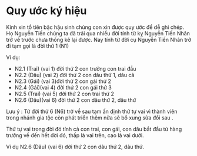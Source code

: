 # Quy ước ký hiệu

Kính xin tổ tiên bậc hậu sinh chúng con xin được quy ước để dễ ghi chép. Họ Nguyễn Tiến chúng ta đã trải qua nhiều đời tính từ kỵ Nguyễn Tiến Nhân trở về trước chưa thống kê lại được. Nay tính từ đời cụ Nguyễn Tiến Nhân trở đi tạm gọi là đời thứ 1 (N1)

Ví dụ:

- N2.1 (Trai) (vai 1) đời thứ 2 con trưởng con trai đầu
- N2.2 (Dâu) (vai 2) đời thứ 2 con dâu thứ 1, dâu cả
- N2.3 (Gái) (vai 3)đời thứ 2 con gái thứ 2
- N2.4 (Gái)(vai 4) đời thứ 2 con gái thứ 3
- N2.5 (Trai) (vai 5) đời thứ 2 con trai thứ 2
- N2.6 (Dâu)(vai 6) đời thứ 2 con dâu thứ 2, dâu thứ

Lưu ý : Từ đời thứ 6 (N6) trở về sau tạm ấn định thứ tự vai vì thành viên trong nhánh gia tộc còn phát triển thêm nữa sẽ bổ xung sửa đổi sau .

Thứ tự vai trong đời đó tính cả con trai, con gái, con dâu bắt đầu từ hàng trưởng về đến hết đời đó, thấp là vai trên, cao là vai dưới.

Ví dụ N2.6 (Dâu) (vai 6) đời thứ 2 con dâu thứ 2, dâu thứ.
